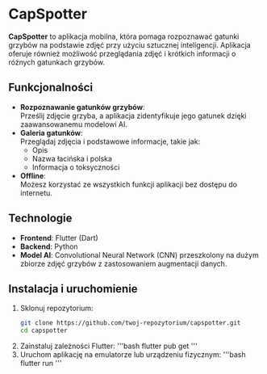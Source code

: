 # CapSpotter

**CapSpotter** to aplikacja mobilna, która pomaga rozpoznawać gatunki grzybów na podstawie zdjęć przy użyciu sztucznej inteligencji. Aplikacja oferuje również możliwość przeglądania zdjęć i krótkich informacji o różnych gatunkach grzybów.

## Funkcjonalności

- **Rozpoznawanie gatunków grzybów**:  
  Prześlij zdjęcie grzyba, a aplikacja zidentyfikuje jego gatunek dzięki zaawansowanemu modelowi AI.
- **Galeria gatunków**:  
  Przeglądaj zdjęcia i podstawowe informacje, takie jak:
  - Opis
  - Nazwa łacińska i polska
  - Informacja o toksyczności
- **Offline**:  
  Możesz korzystać ze wszystkich funkcji aplikacji bez dostępu do internetu.

## Technologie

- **Frontend**: Flutter (Dart)
- **Backend**: Python
- **Model AI**: Convolutional Neural Network (CNN) przeszkolony na dużym zbiorze zdjęć grzybów z zastosowaniem augmentacji danych.

## Instalacja i uruchomienie

1. Sklonuj repozytorium:
   ```bash
   git clone https://github.com/twoj-repozytorium/capspotter.git
   cd capspotter
   ```
2. Zainstaluj zależności Flutter:
   '''bash
   flutter pub get
   '''
3. Uruchom aplikację na emulatorze lub urządzeniu fizycznym:
   '''bash
   flutter run
   '''
